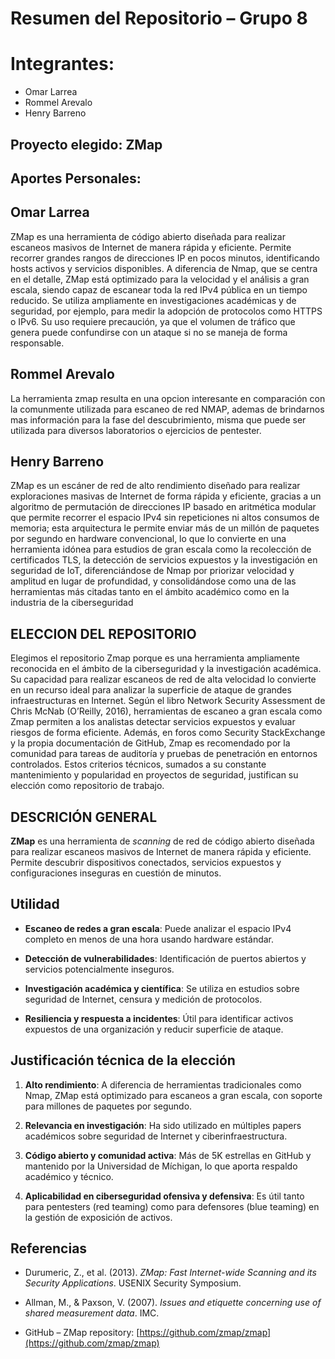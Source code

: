 # Resumen del Repositorio – Grupo 8
# Integrantes: 
- Omar Larrea
- Rommel Arevalo
- Henry Barreno
 
## Proyecto elegido: ZMap

## Aportes Personales:

## Omar Larrea
ZMap es una herramienta de código abierto diseñada para realizar escaneos masivos de Internet de manera rápida y eficiente. Permite recorrer grandes rangos de direcciones IP en pocos minutos, identificando hosts activos y servicios disponibles. A diferencia de Nmap, que se centra en el detalle, ZMap está optimizado para la velocidad y el análisis a gran escala, siendo capaz de escanear toda la red IPv4 pública en un tiempo reducido. Se utiliza ampliamente en investigaciones académicas y de seguridad, por ejemplo, para medir la adopción de protocolos como HTTPS o IPv6. Su uso requiere precaución, ya que el volumen de tráfico que genera puede confundirse con un ataque si no se maneja de forma responsable.

## Rommel Arevalo
La herramienta zmap resulta en una opcion interesante en comparación con la comunmente utilizada para escaneo de red NMAP, ademas de brindarnos mas información para la fase del descubrimiento, misma que puede ser utilizada para diversos laboratorios o ejercicios de pentester.

## Henry Barreno
ZMap es un escáner de red de alto rendimiento diseñado para realizar exploraciones masivas de Internet de forma rápida y eficiente, gracias a un algoritmo de permutación de direcciones IP basado en aritmética modular que permite recorrer el espacio IPv4 sin repeticiones ni altos consumos de memoria; esta arquitectura le permite enviar más de un millón de paquetes por segundo en hardware convencional, lo que lo convierte en una herramienta idónea para estudios de gran escala como la recolección de certificados TLS, la detección de servicios expuestos y la investigación en seguridad de IoT, diferenciándose de Nmap por priorizar velocidad y amplitud en lugar de profundidad, y consolidándose como una de las herramientas más citadas tanto en el ámbito académico como en la industria de la ciberseguridad

## ELECCION DEL REPOSITORIO
Elegimos el repositorio Zmap porque es una herramienta ampliamente reconocida en el ámbito de la ciberseguridad y la investigación académica. Su capacidad para realizar escaneos de red de alta velocidad lo convierte en un recurso ideal para analizar la superficie de ataque de grandes infraestructuras en Internet. Según el libro Network Security Assessment de Chris McNab (O’Reilly, 2016), herramientas de escaneo a gran escala como Zmap permiten a los analistas detectar servicios expuestos y evaluar riesgos de forma eficiente. Además, en foros como Security StackExchange y la propia documentación de GitHub, Zmap es recomendado por la comunidad para tareas de auditoría y pruebas de penetración en entornos controlados. Estos criterios técnicos, sumados a su constante mantenimiento y popularidad en proyectos de seguridad, justifican su elección como repositorio de trabajo.

## DESCRICIÓN GENERAL 

**ZMap** es una herramienta de *scanning* de red de código abierto diseñada para realizar escaneos masivos de Internet de manera rápida y eficiente. Permite descubrir dispositivos conectados, servicios expuestos y configuraciones inseguras en cuestión de minutos.
 
## Utilidad

- **Escaneo de redes a gran escala**: Puede analizar el espacio IPv4 completo en menos de una hora usando hardware estándar.

- **Detección de vulnerabilidades**: Identificación de puertos abiertos y servicios potencialmente inseguros.

- **Investigación académica y científica**: Se utiliza en estudios sobre seguridad de Internet, censura y medición de protocolos.

- **Resiliencia y respuesta a incidentes**: Útil para identificar activos expuestos de una organización y reducir superficie de ataque.
 
## Justificación técnica de la elección

1. **Alto rendimiento**: A diferencia de herramientas tradicionales como Nmap, ZMap está optimizado para escaneos a gran escala, con soporte para millones de paquetes por segundo.

2. **Relevancia en investigación**: Ha sido utilizado en múltiples papers académicos sobre seguridad de Internet y ciberinfraestructura.

3. **Código abierto y comunidad activa**: Más de 5K estrellas en GitHub y mantenido por la Universidad de Míchigan, lo que aporta respaldo académico y técnico.

4. **Aplicabilidad en ciberseguridad ofensiva y defensiva**: Es útil tanto para pentesters (red teaming) como para defensores (blue teaming) en la gestión de exposición de activos.
 
## Referencias

- Durumeric, Z., et al. (2013). *ZMap: Fast Internet-wide Scanning and its Security Applications*. USENIX Security Symposium.  

- Allman, M., & Paxson, V. (2007). *Issues and etiquette concerning use of shared measurement data*. IMC.  

- GitHub – ZMap repository: [https://github.com/zmap/zmap](https://github.com/zmap/zmap)
 
